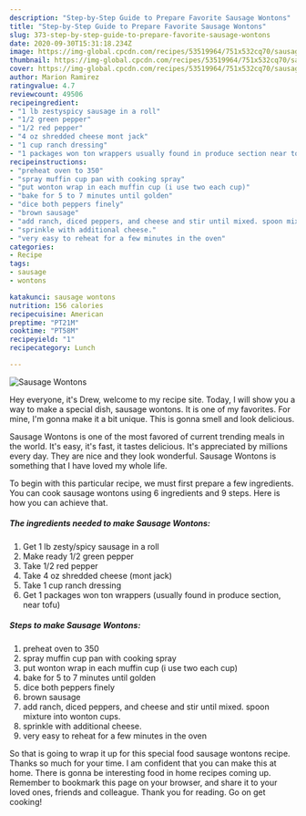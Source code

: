 ```yaml
---
description: "Step-by-Step Guide to Prepare Favorite Sausage Wontons"
title: "Step-by-Step Guide to Prepare Favorite Sausage Wontons"
slug: 373-step-by-step-guide-to-prepare-favorite-sausage-wontons
date: 2020-09-30T15:31:18.234Z
image: https://img-global.cpcdn.com/recipes/53519964/751x532cq70/sausage-wontons-recipe-main-photo.jpg
thumbnail: https://img-global.cpcdn.com/recipes/53519964/751x532cq70/sausage-wontons-recipe-main-photo.jpg
cover: https://img-global.cpcdn.com/recipes/53519964/751x532cq70/sausage-wontons-recipe-main-photo.jpg
author: Marion Ramirez
ratingvalue: 4.7
reviewcount: 49506
recipeingredient:
- "1 lb zestyspicy sausage in a roll"
- "1/2 green pepper"
- "1/2 red pepper"
- "4 oz shredded cheese mont jack"
- "1 cup ranch dressing"
- "1 packages won ton wrappers usually found in produce section near tofu"
recipeinstructions:
- "preheat oven to 350"
- "spray muffin cup pan with cooking spray"
- "put wonton wrap in each muffin cup (i use two each cup)"
- "bake for 5 to 7 minutes until golden"
- "dice both peppers finely"
- "brown sausage"
- "add ranch, diced peppers, and cheese and stir until mixed. spoon mixture into wonton cups."
- "sprinkle with additional cheese."
- "very easy to reheat for a few minutes in the oven"
categories:
- Recipe
tags:
- sausage
- wontons

katakunci: sausage wontons 
nutrition: 156 calories
recipecuisine: American
preptime: "PT21M"
cooktime: "PT58M"
recipeyield: "1"
recipecategory: Lunch

---
```



![Sausage Wontons](https://img-global.cpcdn.com/recipes/53519964/751x532cq70/sausage-wontons-recipe-main-photo.jpg)

Hey everyone, it's Drew, welcome to my recipe site. Today, I will show you a way to make a special dish, sausage wontons. It is one of my favorites. For mine, I'm gonna make it a bit unique. This is gonna smell and look delicious.



Sausage Wontons is one of the most favored of current trending meals in the world. It's easy, it's fast, it tastes delicious. It's appreciated by millions every day. They are nice and they look wonderful. Sausage Wontons is something that I have loved my whole life.


To begin with this particular recipe, we must first prepare a few ingredients. You can cook sausage wontons using 6 ingredients and 9 steps. Here is how you can achieve that.

<!--inarticleads1-->

##### The ingredients needed to make Sausage Wontons:

1. Get 1 lb zesty/spicy sausage in a roll
1. Make ready 1/2 green pepper
1. Take 1/2 red pepper
1. Take 4 oz shredded cheese (mont jack)
1. Take 1 cup ranch dressing
1. Get 1 packages won ton wrappers (usually found in produce section, near tofu)




<!--inarticleads2-->

##### Steps to make Sausage Wontons:

1. preheat oven to 350
1. spray muffin cup pan with cooking spray
1. put wonton wrap in each muffin cup (i use two each cup)
1. bake for 5 to 7 minutes until golden
1. dice both peppers finely
1. brown sausage
1. add ranch, diced peppers, and cheese and stir until mixed. spoon mixture into wonton cups.
1. sprinkle with additional cheese.
1. very easy to reheat for a few minutes in the oven




So that is going to wrap it up for this special food sausage wontons recipe. Thanks so much for your time. I am confident that you can make this at home. There is gonna be interesting food in home recipes coming up. Remember to bookmark this page on your browser, and share it to your loved ones, friends and colleague. Thank you for reading. Go on get cooking!
